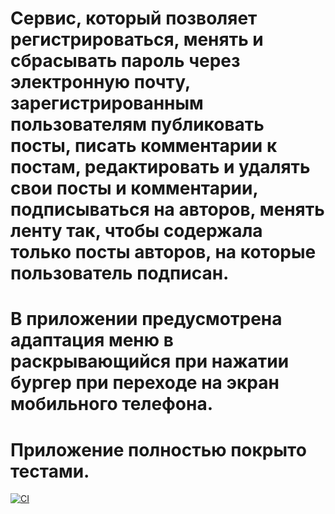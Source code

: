 # Сервис, который позволяет регистрироваться, менять и сбрасывать пароль через электронную почту, зарегистрированным пользователям публиковать посты, писать комментарии к постам, редактировать и удалять свои посты и комментарии, подписываться на авторов, менять ленту так, чтобы содержала только посты авторов, на которые пользователь подписан.
# В приложении предусмотрена адаптация меню в раскрывающийся при нажатии бургер при переходе на экран мобильного телефона.
# Приложение полностью покрыто тестами.

[![CI](https://github.com/yandex-praktikum/hw05_final/actions/workflows/python-app.yml/badge.svg?branch=master)](https://github.com/yandex-praktikum/hw05_final/actions/workflows/python-app.yml)
